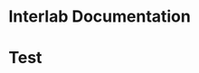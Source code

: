 <!-- TITLE: Home -->
<!-- SUBTITLE: A quick summary of Home -->

# Interlab Documentation





# Test
